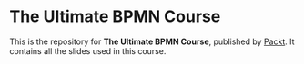 # The Ultimate BPMN Course
This is the repository for **The Ultimate BPMN Course**, published by [Packt](https://www.packtpub.com/?utm_source=github). It contains all the slides used in this course.
